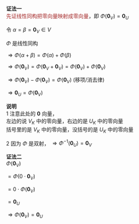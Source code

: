 **证法一**  
<font color=brown>先证线性同构把零向量映射成零向量</font>，即 $\Phi(\mathbf0_V)=\mathbf0_U$   
  
令 $\alpha=\beta=\mathbf0_V\in V$   
  
 $\Phi$ 是线性同构  
  
 $\Rightarrow  
\Phi(\alpha+\beta)=\Phi(\alpha)+\Phi(\beta)$   
  
 $\Rightarrow\Phi(\mathbf0_V)  
=\Phi(\mathbf0_V+\mathbf0_V)  
=\Phi(\mathbf0_V)+\Phi(\mathbf0_V)$   
  
 $\Rightarrow\Phi(\mathbf0_V)  
-\Phi(\mathbf0_V)=\Phi(\mathbf0_V)$  (移项/消去律)  
  
 $\Rightarrow\mathbf0_U=\Phi(\mathbf0_V)$   
  
**说明**  
1 注意此处的 $\mathbf0$ 向量，  
左边的说 $V_K$ 中的零向量，右边的是 $U_K$ 中的零向量  
括号里的是 $V_K$ 中的零向量，没括号的是 $U_K$ 中的零向量  
  
2 因为 $\Phi$ 是双射， $\Rightarrow\Phi^{-1}(\mathbf0_U)=\mathbf0_V$   
  
**证法二**  
 $\Phi(\mathbf0_V)$   
  
 $=\Phi(0\cdot\mathbf0_V)$   
  
 $=0\cdot\Phi(\mathbf0_V)$   
  
 $=\mathbf0_U$   
  
 $\Rightarrow\Phi(\mathbf0_V)=\mathbf0_U$   
